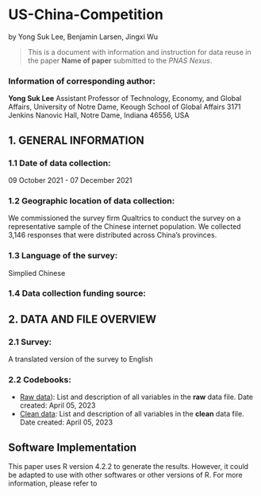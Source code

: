 # US-China-Competition
by
Yong Suk Lee,
Benjamin Larsen,
Jingxi Wu

> This is a document with information and instruction for data reuse in the paper **Name of paper** submitted to the _PNAS Nexus_. 

### Information of corresponding author: 

**Yong Suk Lee**
Assistant Professor of Technology, Economy, and Global Affairs, 
University of Notre Dame, Keough School of Global Affairs
3171 Jenkins Nanovic Hall, Notre Dame, Indiana 46556, USA


## 1. GENERAL INFORMATION


### 1.1 Date of data collection:

09 October 2021 - 07 December 2021

### 1.2 Geographic location of data collection:

We commissioned the survey firm Qualtrics to conduct the survey on a representative sample of the Chinese internet population. We collected 3,146 responses that were distributed across China’s provinces.

### 1.3 Language of the survey:

Simplied Chinese

### 1.4 Data collection funding source: 


## 2. DATA AND FILE OVERVIEW

### 2.1 Survey: 

A translated version of the survey to English

### 2.2 Codebooks: 
- [Raw data](https://github.com/binhle23/US-China-Competition/blob/main/codebook_raw.pdf)): List and description of all variables in the **raw** data file. Date created: April 05, 2023
- [Clean data](https://github.com/binhle23/US-China-Competition/blob/main/codebook_clean.pdf): List and description of all variables in the **clean** data file. Date created: April 05, 2023


## Software Implementation

This paper uses R version 4.2.2 to generate the results. However, it could be adapted to use with other softwares or other versions of R. For more information, please refer to 

